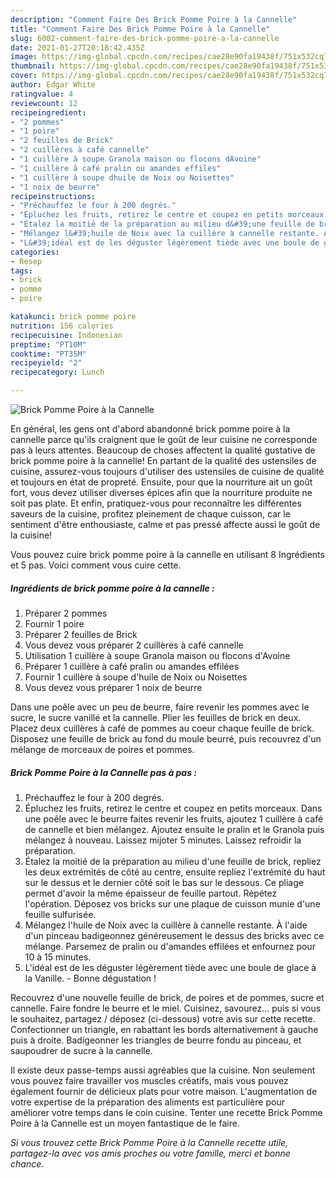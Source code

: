 ```yaml
---
description: "Comment Faire Des Brick Pomme Poire à la Cannelle"
title: "Comment Faire Des Brick Pomme Poire à la Cannelle"
slug: 6002-comment-faire-des-brick-pomme-poire-a-la-cannelle
date: 2021-01-27T20:18:42.435Z
image: https://img-global.cpcdn.com/recipes/cae28e90fa19438f/751x532cq70/brick-pomme-poire-a-la-cannelle-photo-principale-de-la-recette.jpg
thumbnail: https://img-global.cpcdn.com/recipes/cae28e90fa19438f/751x532cq70/brick-pomme-poire-a-la-cannelle-photo-principale-de-la-recette.jpg
cover: https://img-global.cpcdn.com/recipes/cae28e90fa19438f/751x532cq70/brick-pomme-poire-a-la-cannelle-photo-principale-de-la-recette.jpg
author: Edgar White
ratingvalue: 4
reviewcount: 12
recipeingredient:
- "2 pommes"
- "1 poire"
- "2 feuilles de Brick"
- "2 cuillères à café cannelle"
- "1 cuillère à soupe Granola maison ou flocons dAvoine"
- "1 cuillère à café pralin ou amandes effiles"
- "1 cuillère à soupe dhuile de Noix ou Noisettes"
- "1 noix de beurre"
recipeinstructions:
- "Préchauffez le four à 200 degrés."
- "Épluchez les fruits, retirez le centre et coupez en petits morceaux. Dans une poêle avec le beurre faites revenir les fruits, ajoutez 1 cuillère à café de cannelle et bien mélangez. Ajoutez ensuite le pralin et le Granola puis mélangez à nouveau. Laissez mijoter 5 minutes. Laissez refroidir la préparation."
- "Étalez la moitié de la préparation au milieu d&#39;une feuille de brick, repliez les deux extrémités de côté au centre, ensuite repliez l&#39;extrémité du haut sur le dessus et le dernier côté soit le bas sur le dessous. Ce pliage permet d&#39;avoir la même épaisseur de feuille partout. Répétez l&#39;opération. Déposez vos bricks sur une plaque de cuisson munie d&#39;une feuille sulfurisée."
- "Mélangez l&#39;huile de Noix avec la cuillère à cannelle restante. À l&#39;aide d&#39;un pinceau badigeonnez généreusement le dessus des bricks avec ce mélange. Parsemez de pralin ou d&#39;amandes effilées et enfournez pour 10 à 15 minutes."
- "L&#39;idéal est de les déguster légèrement tiède avec une boule de glace à la Vanille. Bonne dégustation !"
categories:
- Resep
tags:
- brick
- pomme
- poire

katakunci: brick pomme poire 
nutrition: 156 calories
recipecuisine: Indonesian
preptime: "PT10M"
cooktime: "PT35M"
recipeyield: "2"
recipecategory: Lunch

---
```



![Brick Pomme Poire à la Cannelle](https://img-global.cpcdn.com/recipes/cae28e90fa19438f/751x532cq70/brick-pomme-poire-a-la-cannelle-photo-principale-de-la-recette.jpg)

En général, les gens ont d'abord abandonné brick pomme poire à la cannelle parce qu'ils craignent que le goût de leur cuisine ne corresponde pas à leurs attentes. Beaucoup de choses affectent la qualité gustative de brick pomme poire à la cannelle! En partant de la qualité des ustensiles de cuisine, assurez-vous toujours d'utiliser des ustensiles de cuisine de qualité et toujours en état de propreté. Ensuite, pour que la nourriture ait un goût fort, vous devez utiliser diverses épices afin que la nourriture produite ne soit pas plate. Et enfin, pratiquez-vous pour reconnaître les différentes saveurs de la cuisine, profitez pleinement de chaque cuisson, car le sentiment d'être enthousiaste, calme et pas pressé affecte aussi le goût de la cuisine!

<!--inarticleads1-->

Vous pouvez cuire brick pomme poire à la cannelle en utilisant 8 Ingrédients et 5 pas. Voici comment vous cuire cette.

##### Ingrédients de brick pomme poire à la cannelle :

1. Préparer 2 pommes
1. Fournir 1 poire
1. Préparer 2 feuilles de Brick
1. Vous devez vous préparer 2 cuillères à café cannelle
1. Utilisation 1 cuillère à soupe Granola maison ou flocons d&#39;Avoine
1. Préparer 1 cuillère à café pralin ou amandes effilées
1. Fournir 1 cuillère à soupe d&#39;huile de Noix ou Noisettes
1. Vous devez vous préparer 1 noix de beurre


Dans une poêle avec un peu de beurre, faire revenir les pommes avec le sucre, le sucre vanillé et la cannelle. Plier les feuilles de brick en deux. Placez deux cuillères à café de pommes au coeur chaque feuille de brick. Disposez une feuille de brick au fond du moule beurré, puis recouvrez d&#39;un mélange de morceaux de poires et pommes. 

<!--inarticleads2-->

##### Brick Pomme Poire à la Cannelle pas à pas :

1. Préchauffez le four à 200 degrés.
1. Épluchez les fruits, retirez le centre et coupez en petits morceaux. Dans une poêle avec le beurre faites revenir les fruits, ajoutez 1 cuillère à café de cannelle et bien mélangez. Ajoutez ensuite le pralin et le Granola puis mélangez à nouveau. Laissez mijoter 5 minutes. Laissez refroidir la préparation.
1. Étalez la moitié de la préparation au milieu d&#39;une feuille de brick, repliez les deux extrémités de côté au centre, ensuite repliez l&#39;extrémité du haut sur le dessus et le dernier côté soit le bas sur le dessous. Ce pliage permet d&#39;avoir la même épaisseur de feuille partout. Répétez l&#39;opération. Déposez vos bricks sur une plaque de cuisson munie d&#39;une feuille sulfurisée.
1. Mélangez l&#39;huile de Noix avec la cuillère à cannelle restante. À l&#39;aide d&#39;un pinceau badigeonnez généreusement le dessus des bricks avec ce mélange. Parsemez de pralin ou d&#39;amandes effilées et enfournez pour 10 à 15 minutes.
1. L&#39;idéal est de les déguster légèrement tiède avec une boule de glace à la Vanille. - Bonne dégustation !


Recouvrez d&#39;une nouvelle feuille de brick, de poires et de pommes, sucre et cannelle. Faire fondre le beurre et le miel. Cuisinez, savourez… puis si vous le souhaitez, partagez / déposez (ci-dessous) votre avis sur cette recette. Confectionner un triangle, en rabattant les bords alternativement à gauche puis à droite. Badigeonner les triangles de beurre fondu au pinceau, et saupoudrer de sucre à la cannelle. 

<!--inarticleads1-->

<p>
Il existe deux passe-temps aussi agréables que la cuisine. Non seulement vous pouvez faire travailler vos muscles créatifs, mais vous pouvez également fournir de délicieux plats pour votre maison. L'augmentation de votre expertise de la préparation des aliments est particulière pour améliorer votre temps dans le coin cuisine. Tenter une recette Brick Pomme Poire à la Cannelle est un moyen fantastique de le faire.
</p>

<p>
<i>Si vous trouvez cette Brick Pomme Poire à la Cannelle recette utile, partagez-la avec vos amis proches ou votre famille, merci et bonne chance.</i>
</p>
